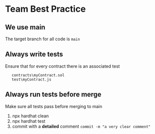 # Team Best Practice

## We use main

The target branch for all code is ```main```

## Always write tests

Ensure that for every contract there is an associated test

```text
   contracts\myContract.sol
   test\myContract.js
```

## Always run tests before merge

Make sure all tests pass before merging to main

1. npx hardhat clean
2. npx hardhat test
3. commit with a **detailed** comment ```commit -m "a very clear comment"```
